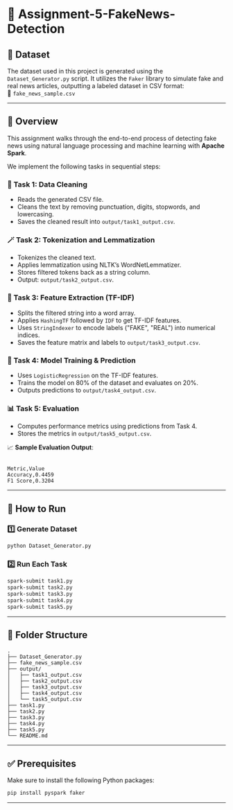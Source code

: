 # 📘 Assignment-5-FakeNews-Detection

## 📁 Dataset
The dataset used in this project is generated using the `Dataset_Generator.py` script. It utilizes the `Faker` library to simulate fake and real news articles, outputting a labeled dataset in CSV format:  
📄 `fake_news_sample.csv`

---

## 🧠 Overview

This assignment walks through the end-to-end process of detecting fake news using natural language processing and machine learning with **Apache Spark**.

We implement the following tasks in sequential steps:

### 🧼 Task 1: Data Cleaning
- Reads the generated CSV file.
- Cleans the text by removing punctuation, digits, stopwords, and lowercasing.
- Saves the cleaned result into `output/task1_output.csv`.

### 🪄 Task 2: Tokenization and Lemmatization
- Tokenizes the cleaned text.
- Applies lemmatization using NLTK’s WordNetLemmatizer.
- Stores filtered tokens back as a string column.
- Output: `output/task2_output.csv`.

### 🧮 Task 3: Feature Extraction (TF-IDF)
- Splits the filtered string into a word array.
- Applies `HashingTF` followed by `IDF` to get TF-IDF features.
- Uses `StringIndexer` to encode labels ("FAKE", "REAL") into numerical indices.
- Saves the feature matrix and labels to `output/task3_output.csv`.

### 🤖 Task 4: Model Training & Prediction
- Uses `LogisticRegression` on the TF-IDF features.
- Trains the model on 80% of the dataset and evaluates on 20%.
- Outputs predictions to `output/task4_output.csv`.

### 📊 Task 5: Evaluation
- Computes performance metrics using predictions from Task 4.
- Stores the metrics in `output/task5_output.csv`.

📈 **Sample Evaluation Output**:
```

Metric,Value
Accuracy,0.4459
F1 Score,0.3204

````

---

## 🚀 How to Run

### 1️⃣ Generate Dataset
```bash
python Dataset_Generator.py
````

### 2️⃣ Run Each Task

```bash
spark-submit task1.py
spark-submit task2.py
spark-submit task3.py
spark-submit task4.py
spark-submit task5.py
```

---

## 📂 Folder Structure

```
.
├── Dataset_Generator.py
├── fake_news_sample.csv
├── output/
│   ├── task1_output.csv
│   ├── task2_output.csv
│   ├── task3_output.csv
│   ├── task4_output.csv
│   └── task5_output.csv
├── task1.py
├── task2.py
├── task3.py
├── task4.py
├── task5.py
└── README.md
```

---

## ✅ Prerequisites

Make sure to install the following Python packages:

```bash
pip install pyspark faker
```
---
